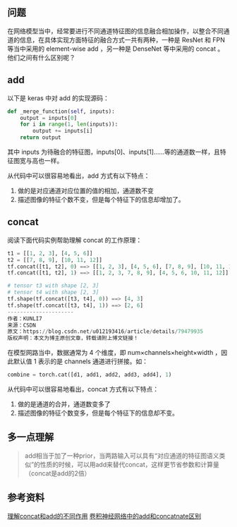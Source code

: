 ## 问题

在网络模型当中，经常要进行不同通道特征图的信息融合相加操作，以整合不同通道的信息，在具体实现方面特征的融合方式一共有两种，一种是 ResNet 和 FPN 等当中采用的 element-wise add ，另一种是 DenseNet 等中采用的 concat 。他们之间有什么区别呢？

## add

以下是 keras 中对 add 的实现源码：

```python
def _merge_function(self, inputs):
    output = inputs[0]
    for i in range(1, len(inputs)):
        output += inputs[i]
    return output
```

其中 inputs 为待融合的特征图，inputs[0]、inputs[1]……等的通道数一样，且特征图宽与高也一样。

从代码中可以很容易地看出，add 方式有以下特点：

1. 做的是对应通道对应位置的值的相加，通道数不变
2. 描述图像的特征个数不变，但是每个特征下的信息却增加了。

## concat

阅读下面代码实例帮助理解 concat 的工作原理：

```python
t1 = [[1, 2, 3], [4, 5, 6]]
t2 = [[7, 8, 9], [10, 11, 12]]
tf.concat([t1, t2], 0) ==> [[1, 2, 3], [4, 5, 6], [7, 8, 9], [10, 11, 12]]
tf.concat([t1, t2], 1) ==> [[1, 2, 3, 7, 8, 9], [4, 5, 6, 10, 11, 12]]

# tensor t3 with shape [2, 3]
# tensor t4 with shape [2, 3]
tf.shape(tf.concat([t3, t4], 0)) ==> [4, 3]
tf.shape(tf.concat([t3, t4], 1)) ==> [2, 6]
--------------------- 
作者：KUNLI7 
来源：CSDN 
原文：https://blog.csdn.net/u012193416/article/details/79479935 
版权声明：本文为博主原创文章，转载请附上博文链接！
```

在模型网路当中，数据通常为 4 个维度，即 num×channels×height×width ，因此默认值 1 表示的是 channels 通道进行拼接。如：

```python
combine = torch.cat([d1, add1, add2, add3, add4], 1)
```

从代码中可以很容易地看出，concat 方式有以下特点：

1. 做的是通道的合并，通道数变多了
2. 描述图像的特征个数变多，但是每个特征下的信息却不变。

## 多一点理解

>add相当于加了一种prior，当两路输入可以具有“对应通道的特征图语义类似”的性质的时候，可以用add来替代concat，这样更节省参数和计算量（concat是add的2倍）

## 参考资料

[理解concat和add的不同作用](https://blog.csdn.net/qq_32256033/article/details/89516738)
[卷积神经网络中的add和concatnate区别](https://blog.csdn.net/weixin_39610043/article/details/87103358)


